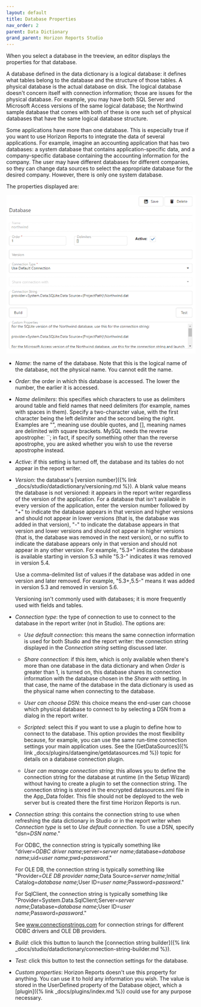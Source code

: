 ```yaml
---
layout: default
title: Database Properties
nav_order: 2
parent: Data Dictionary
grand_parent: Horizon Reports Studio
---
```


When you select a database in the treeview, an editor displays the properties for that database.

A database defined in the data dictionary is a logical database: it defines what tables belong to the database and the structure of those tables. A physical database is the actual database on disk. The logical database doesn't concern itself with connection information; those are issues for the physical database. For example, you may have both SQL Server and Microsoft Access versions of the same logical database; the Northwind sample database that comes with both of these is one such set of physical databases that have the same logical database structure.

Some applications have more than one database. This is especially true if you want to use Horizon Reports to integrate the data of several applications. For example, imagine an accounting application that has two databases: a system database that contains application-specific data, and a company-specific database containing the accounting information for the company. The user may have different databases for different companies, so they can change data sources to select the appropriate database for the desired company. However, there is only one system database.

The properties displayed are:

![](/assets/images/databaseprops.png)

* *Name*: the name of the database. Note that this is the logical name of the database, not the physical name. You cannot edit the name.

* *Order*: the order in which this database is accessed. The lower the number, the earlier it is accessed.

* *Name delimiters*: this specifies which characters to use as delimiters around table and field names that need delimiters (for example, names with spaces in them). Specify a two-character value, with the first character being the left delimiter and the second being the right. Examples are "", meaning use double quotes, and [], meaning names are delimited with square brackets. MySQL needs the reverse apostrophe: ``; in fact, if specify something other than the reverse apostrophe, you are asked whether you wish to use the reverse apostrophe instead.

* *Active*: if this setting is turned off, the database and its tables do not appear in the report writer.

* *Version*: the database's [version number]({% link _docs/studio/datadictionary/versioning.md %}). A blank value means the database is not versioned: it appears in the report writer regardless of the version of the application. For a database that isn't available in every version of the application, enter the version number followed by "+" to indicate the database appears in that version and higher versions and should not appear in lower versions (that is, the database was added in that version), "-" to indicate the database appears in that version and lower versions and should not appear in higher versions (that is, the database was removed in the next version), or no suffix to indicate the database appears only in that version and should not appear in any other version. For example, "5.3+" indicates the database is available starting in version 5.3 while "5.3-" indicates it was removed in version 5.4.

    Use a comma-delimited list of values if the database was added in one version and later removed. For example, "5.3+,5.5-" means it was added in version 5.3 and removed in version 5.6.

    Versioning isn't commonly used with databases; it is more frequently used with fields and tables.

* *Connection type*: the type of connection to use to connect to the database in the report writer (not in Studio). The options are:

    * *Use default connection*: this means the same connection information is used for both Studio and the report writer: the connection string displayed in the *Connection string* setting discussed later.

    * *Share connection*: if this item, which is only available when there's more than one database in the data dictionary and when *Order* is greater than 1, is turned on, this database shares its connection information with the database chosen in the *Share with* setting. In that case, the name of the database in the data dictionary is used as the physical name when connecting to the database.

    * *User can choose DSN*: this choice means the end-user can choose which physical database to connect to by selecting a DSN from a dialog in the report writer.

    * *Scripted*: select this if you want to use a plugin to define how to connect to the database. This option provides the most flexibility because, for example, you can use the same run-time connection settings your main application uses. See the [GetDataSources]({% link _docs/plugins/dataengine/getdatasources.md %}) topic for details on a database connection plugin.

    * *User can manage connection string*: this allows you to define the connection string for the database at runtime (in the Setup Wizard) without having to create a plugin to set the connection string. The connection string is stored in the encrypted datasources.xml file in the App_Data folder. This file should not be deployed to the web server but is created there the first time Horizon Reports is run.


* *Connection string*: this contains the connection string to use when refreshing the data dictionary in Studio or in the report writer when *Connection type* is set to *Use default connection*. To use a DSN, specify "dsn=*DSN name*." 

	For ODBC, the connection string is typically something like "driver=*ODBC driver name*;server=*server name*;database=*database name*;uid=*user name*;pwd=*password*." 
	
	For OLE DB, the connection string is typically something like "Provider=*OLE DB provider name*;Data Source=*server name*;Initial Catalog=*database name*;User ID=*user name*;Password=*password*." 
	
	For SqlClient, the connection string is typically something like "Provider=System.Data.SqlClient;Server=*server name*;Database=*database name*;User ID=*user name*;Password=*password*." 
	
	See <a href="http://www.connectionstrings.com" target="top">www.connectionstrings.com</a> for connection strings for different ODBC drivers and OLE DB providers.

* *Build*: click this button to launch the [connection string builder]({% link _docs/studio/datadictionary/connection-string-builder.md %}).

* *Test*: click this button to test the connection settings for the database.

* *Custom properties*: Horizon Reports doesn't use this property for anything. You can use it to hold any information you wish. The value is stored in the UserDefined property of the Database object, which a [plugin]({% link _docs/plugins/index.md %}) could use for any purpose necessary.

